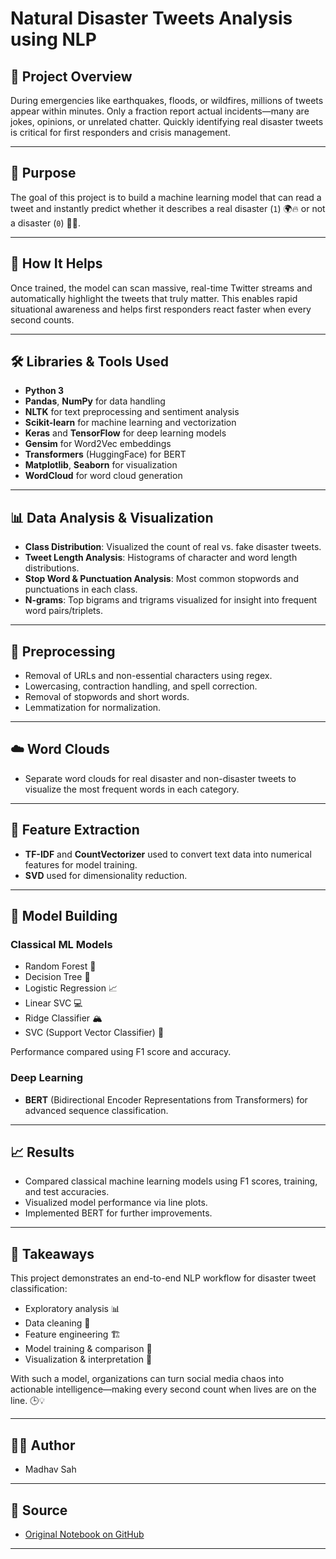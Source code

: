 # Natural Disaster Tweets Analysis using NLP

## 🌟 Project Overview

During emergencies like earthquakes, floods, or wildfires, millions of tweets appear within minutes. Only a fraction report actual incidents—many are jokes, opinions, or unrelated chatter. Quickly identifying real disaster tweets is critical for first responders and crisis management.

---

## 🎯 Purpose

The goal of this project is to build a machine learning model that can read a tweet and instantly predict whether it describes a real disaster (`1`) 🌍🔥 or not a disaster (`0`) 🙅‍♂️.

---

## 🤖 How It Helps

Once trained, the model can scan massive, real-time Twitter streams and automatically highlight the tweets that truly matter. This enables rapid situational awareness and helps first responders react faster when every second counts.

---

## 🛠️ Libraries & Tools Used

- **Python 3**
- **Pandas**, **NumPy** for data handling
- **NLTK** for text preprocessing and sentiment analysis
- **Scikit-learn** for machine learning and vectorization
- **Keras** and **TensorFlow** for deep learning models
- **Gensim** for Word2Vec embeddings
- **Transformers** (HuggingFace) for BERT
- **Matplotlib**, **Seaborn** for visualization
- **WordCloud** for word cloud generation

---

## 📊 Data Analysis & Visualization

- **Class Distribution**: Visualized the count of real vs. fake disaster tweets.
- **Tweet Length Analysis**: Histograms of character and word length distributions.
- **Stop Word & Punctuation Analysis**: Most common stopwords and punctuations in each class.
- **N-grams**: Top bigrams and trigrams visualized for insight into frequent word pairs/triplets.

---

## 🧹 Preprocessing

- Removal of URLs and non-essential characters using regex.
- Lowercasing, contraction handling, and spell correction.
- Removal of stopwords and short words.
- Lemmatization for normalization.

---

## ☁️ Word Clouds

- Separate word clouds for real disaster and non-disaster tweets to visualize the most frequent words in each category.

---

## 🔡 Feature Extraction

- **TF-IDF** and **CountVectorizer** used to convert text data into numerical features for model training.
- **SVD** used for dimensionality reduction.

---

## 🤖 Model Building

### Classical ML Models

- Random Forest 🌲
- Decision Tree 🌳
- Logistic Regression 📈
- Linear SVC 💻
- Ridge Classifier 🏔️
- SVC (Support Vector Classifier) 🧮

Performance compared using F1 score and accuracy. 

### Deep Learning

- **BERT** (Bidirectional Encoder Representations from Transformers) for advanced sequence classification.

---

## 📈 Results

- Compared classical machine learning models using F1 scores, training, and test accuracies.
- Visualized model performance via line plots.
- Implemented BERT for further improvements.

---

## 🚀 Takeaways

This project demonstrates an end-to-end NLP workflow for disaster tweet classification:
- Exploratory analysis 📊
- Data cleaning 🧹
- Feature engineering 🏗️
- Model training & comparison 🤖
- Visualization & interpretation 🎨

With such a model, organizations can turn social media chaos into actionable intelligence—making every second count when lives are on the line. 🕒💡

---

## 👨‍💻 Author

- Madhav Sah

---

## 📂 Source

- [Original Notebook on GitHub](https://github.com/madhavsah123/nlp-tweets/blob/ca784f10f5573cdd314be2a04e0c8dc042cb7b0b/twitter_disaster_nlp_by_madhav_sah-5.ipynb)

---
